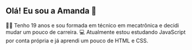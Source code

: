 ## Olá! Eu sou a Amanda 👋

✌🏻 Tenho 19 anos e sou formada em técnico em mecatrônica e decidi mudar um pouco de carreira. 
💻 Atualmente estou estudando JavaScript por conta própria e já aprendi um pouco de HTML e CSS.


